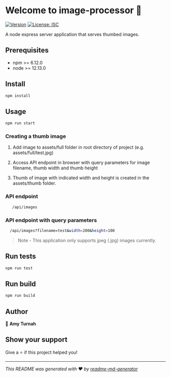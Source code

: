 # Welcome to image-processor 👋
[![Version](https://img.shields.io/npm/v/image-processor.svg)](https://www.npmjs.com/package/image-processor)
[![License: ISC](https://img.shields.io/badge/License-ISC-yellow.svg)](#)

A node express server application that serves thumbed images.

## Prerequisites

* npm >= 6.12.0
* node >= 12.13.0

## Install

```sh
npm install
```

## Usage

```sh
npm run start
```

### Creating a thumb image

1. Add image to assets/full folder in root directory of project (e.g. assets/full/test.jpg)

2. Access API endpoint in browser with query parameters for image filename, thumb width and thumb height

3. Thumb of image with indicated width and height is created in the assets/thumb folder.



### API endpoint
```sh
   /api/images
```

### API endpoint with query parameters

```sh
  /api/images?filename=test&width=200&height=100
```

> Note -
  This application only supports jpeg (.jpg) images currently.


## Run tests

```sh
npm run test
```

## Run build

```sh
npm run build
```




## Author

👤 **Amy Turnah**


## Show your support

Give a ⭐️ if this project helped you!


***
_This README was generated with ❤️ by [readme-md-generator](https://github.com/kefranabg/readme-md-generator)_
